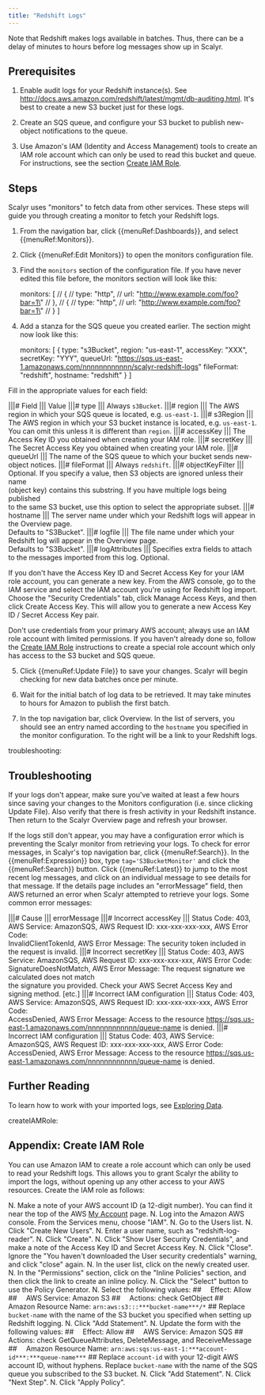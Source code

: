 ```yaml
---
title: "Redshift Logs"
---
```


Note that Redshift makes logs available in batches. Thus, there can be a delay of minutes to hours before
log messages show up in Scalyr.


## Prerequisites

1. Enable audit logs for your Redshift instance(s). See http://docs.aws.amazon.com/redshift/latest/mgmt/db-auditing.html.
It's best to create a new S3 bucket just for these logs.

2. Create an SQS queue, and configure your S3 bucket to publish new-object notifications to the queue.

3. Use Amazon's IAM (Identity and Access Management) tools to create an IAM role account which can only be
used to read this bucket and queue. For instructions, see the section [Create IAM Role](#createIAMRole).


## Steps

Scalyr uses "monitors" to fetch data from other services. These steps will guide you through creating a monitor to
fetch your Redshift logs.

1. From the navigation bar, click {{menuRef:Dashboards}}, and select {{menuRef:Monitors}}.

2. Click {{menuRef:Edit Monitors}} to open the monitors configuration file.

3. Find the ``monitors`` section of the configuration file. If you have never edited this file before,
the monitors section will look like this:

      monitors: [
        // {
        //   type:        \"http\",
        //   url:         \"http://www.example.com/foo?bar=1\"
        // },
        // {
        //   type:        \"http\",
        //   url:         \"http://www.example.com/foo?bar=1\"
        // }
      ]

4. Add a stanza for the SQS queue you created earlier. The section might now look like this:

      monitors: [
        {
          type: "s3Bucket",
          region: "us-east-1",
          accessKey: "XXX",
          secretKey: "YYY",
          queueUrl: "https://sqs.us-east-1.amazonaws.com/nnnnnnnnnnnn/scalyr-redshift-logs"
          fileFormat: "redshift",
          hostname: "redshift"
        }
      ]

Fill in the appropriate values for each field:

|||# Field                       ||| Value
|||# type                        ||| Always ``s3Bucket``.
|||# region                      ||| The AWS region in which your SQS queue is located, e.g. ``us-east-1``.
|||# s3Region                    ||| The AWS region in which your S3 bucket instance is located, e.g. ``us-east-1``. \
                                     You can omit this unless it is different than ``region``.
|||# accessKey                   ||| The Access Key ID you obtained when creating your IAM role.
|||# secretKey                   ||| The Secret Access Key you obtained when creating your IAM role.
|||# queueUrl                    ||| The name of the SQS queue to which your bucket sends new-object notices.
|||# fileFormat                  ||| Always ``redshift``.
|||# objectKeyFilter             ||| Optional. If you specify a value, then S3 objects are ignored unless their name \
                                     (object key) contains this substring. If you have multiple logs being published \
                                     to the same S3 bucket, use this option to select the appropriate subset.
|||# hostname                    ||| The server name under which your Redshift logs will appear in the Overview page. \
                                     Defaults to "S3Bucket".
|||# logfile                     ||| The file name under which your Redshift log will appear in the Overview page. \
                                     Defaults to "S3Bucket".
|||# logAttributes               ||| Specifies extra fields to attach to the messages imported from this log. Optional.

If you don't have the Access Key ID and Secret Access Key for your IAM role account, you can generate a new key. From the AWS console,
go to the IAM service and select the IAM account you're using for Redshift log import. Choose the "Security Credentials" tab, click
Manage Access Keys, and then click Create Access Key. This will allow you to generate a new Access Key ID / Secret Access Key pair.

Don't use credentials from your primary AWS account; always use an IAM role account with limited permissions. If
you haven't already done so, follow the [Create IAM Role](#createIAMRole) instructions to create a special role
account which only has access to the S3 bucket and SQS queue.

5. Click {{menuRef:Update File}} to save your changes. Scalyr will begin checking for new data batches once per minute.

6. Wait for the initial batch of log data to be retrieved. It may take minutes to hours for Amazon to publish the
first batch.

7. In the top navigation bar, click Overview. In the list of servers, you should see an entry named according to the
``hostname`` you specified in the monitor configuration. To the right will be a link to your Redshift logs.


troubleshooting: <Troubleshooting>
## Troubleshooting

If your logs don't appear, make sure you've waited at least a few hours since saving your changes to the Monitors
configuration (i.e. since clicking Update File). Also verify that there is fresh activity in your Redshift instance.
Then return to the Scalyr Overview page and refresh your browser.

If the logs still don't appear, you may have a configuration error which is preventing the Scalyr monitor from retrieving
your logs. To check for error messages, in Scalyr's top navigation bar, click {{menuRef:Search}}. In the
{{menuRef:Expression}} box, type ``tag='S3BucketMonitor'`` and click the {{menuRef:Search}} button. Click {{menuRef:Latest}}
to jump to the most recent log messages, and click on an individual message to see details for that message. If the details
page includes an "errorMessage" field, then AWS returned an error when Scalyr attempted to retrieve your logs. Some common error
messages:

|||# Cause                       ||| errorMessage
|||# Incorrect accessKey         ||| Status Code: 403, AWS Service: AmazonSQS, AWS Request ID: xxx-xxx-xxx-xxx, AWS Error Code: \
                                     InvalidClientTokenId, AWS Error Message: The security token included in the request is invalid.
|||# Incorrect secretKey         ||| Status Code: 403, AWS Service: AmazonSQS, AWS Request ID: xxx-xxx-xxx-xxx, AWS Error Code: \
                                     SignatureDoesNotMatch, AWS Error Message: The request signature we calculated does not match \
                                     the signature you provided. Check your AWS Secret Access Key and signing method. [etc.]
|||# Incorrect IAM configuration ||| Status Code: 403, AWS Service: AmazonSQS, AWS Request ID: xxx-xxx-xxx-xxx, AWS Error Code: \
                                     AccessDenied, AWS Error Message: Access to the resource https://sqs.us-east-1.amazonaws.com/nnnnnnnnnnnn/queue-name is denied.
|||# Incorrect IAM configuration ||| Status Code: 403, AWS Service: AmazonSQS, AWS Request ID: xxx-xxx-xxx-xxx, AWS Error Code: \
                                     AccessDenied, AWS Error Message: Access to the resource https://sqs.us-east-1.amazonaws.com/nnnnnnnnnnnn/queue-name is denied.


## Further Reading

To learn how to work with your imported logs, see [Exploring Data](/help/view).


createIAMRole: <Create IAM Role>
## Appendix: Create IAM Role

You can use Amazon IAM to create a role account which can only be used to read your Redshift logs. This allows you
to grant Scalyr the ability to import the logs, without opening up any other access to your AWS resources. Create
the IAM role as follows:

N. Make a note of your AWS account ID (a 12-digit number). You can find it near the top of the AWS
   [My Account](https://portal.aws.amazon.com/gp/aws/manageYourAccount) page.
N. Log into the Amazon AWS console. From the Services menu, choose "IAM".
N. Go to the Users list.
N. Click "Create New Users".
N. Enter a user name, such as "redshift-log-reader".
N. Click "Create".
N. Click "Show User Security Credentials", and make a note of the Access Key ID and Secret Access Key.
N. Click "Close". Ignore the "You haven't downloaded the User security credentials" warning, and click "close" again.
N. In the user list, click on the newly created user.
N. In the "Permissions" section, click on the "Inline Policies" section, and then click the link to create an inline policy.
N. Click the "Select" button to use the Policy Generator.
N. Select the following values: ##
   ``  ``Effect: Allow                                              ##
   ``  ``AWS Service: Amazon S3                                     ##
   ``  ``Actions: check GetObject                                   ##
   ``  ``Amazon Resource Name: ``arn:aws:s3:::***bucket-name***/*`` ##
  Replace ``bucket-name`` with the name of the S3 bucket you specified when setting up Redshift logging.
N. Click "Add Statement".
N. Update the form with the following values: ##
   ``  ``Effect: Allow                                              ##
   ``  ``AWS Service: Amazon SQS                                    ##
   ``  ``Actions: check GetQueueAttributes, DeleteMessage, and ReceiveMessage            ##
   ``  ``Amazon Resource Name: ``arn:aws:sqs:us-east-1:***account-id***:***queue-name***`` ##
  Replace ``account-id`` with your 12-digit AWS account ID, without hyphens. Replace ``bucket-name`` with the name of
  the SQS queue you subscribed to the S3 bucket.
N. Click "Add Statement".
N. Click "Next Step".
N. Click "Apply Policy".
